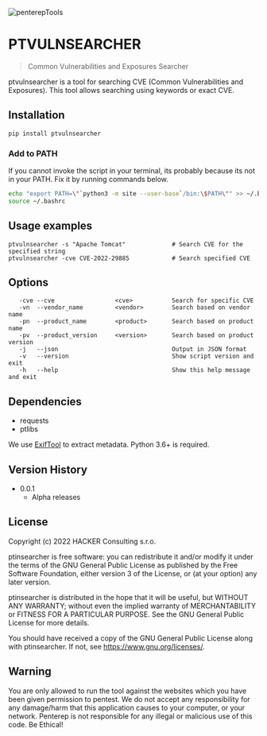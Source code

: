 ![penterepTools](https://www.penterep.com/external/penterepToolsLogo.png)


# PTVULNSEARCHER
> Common Vulnerabilities and Exposures Searcher

ptvulnsearcher is a tool for searching CVE (Common Vulnerabilities and Exposures). This tool allows searching using keywords or exact CVE.

## Installation

```
pip install ptvulnsearcher
```

### Add to PATH
If you cannot invoke the script in your terminal, its probably because its not in your PATH. Fix it by running commands below.
```bash
echo "export PATH=\"`python3 -m site --user-base`/bin:\$PATH\"" >> ~/.bashrc
source ~/.bashrc
```

## Usage examples

```
ptvulnsearcher -s "Apache Tomcat"             # Search CVE for the specified string
ptvulnsearcher -cve CVE-2022-29885            # Search specified CVE
```

## Options
```
   -cve --cve                 <cve>           Search for specific CVE
   -vn  --vendor_name         <vendor>        Search based on vendor name
   -pn  --product_name        <product>       Search based on product name
   -pv  --product_version     <version>       Search based on product version 
   -j   --json                                Output in JSON format
   -v   --version                             Show script version and exit
   -h   --help                                Show this help message and exit
```

## Dependencies
- requests
- ptlibs

We use [ExifTool](https://exiftool.org/) to extract metadata.
Python 3.6+ is required.

## Version History
* 0.0.1
    * Alpha releases

## License

Copyright (c) 2022 HACKER Consulting s.r.o.

ptinsearcher is free software: you can redistribute it and/or modify
it under the terms of the GNU General Public License as published by
the Free Software Foundation, either version 3 of the License, or
(at your option) any later version.

ptinsearcher is distributed in the hope that it will be useful,
but WITHOUT ANY WARRANTY; without even the implied warranty of
MERCHANTABILITY or FITNESS FOR A PARTICULAR PURPOSE.  See the
GNU General Public License for more details.

You should have received a copy of the GNU General Public License
along with ptinsearcher.  If not, see <https://www.gnu.org/licenses/>.

## Warning

You are only allowed to run the tool against the websites which
you have been given permission to pentest. We do not accept any
responsibility for any damage/harm that this application causes to your
computer, or your network. Penterep is not responsible for any illegal
or malicious use of this code. Be Ethical!
